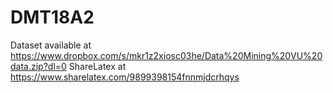 # DMT18A2
Dataset available at https://www.dropbox.com/s/mkr1z2xiosc03he/Data%20Mining%20VU%20data.zip?dl=0
ShareLatex at https://www.sharelatex.com/9899398154fnnmjdcrhqys
